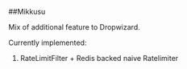 ##Mikkusu

Mix of additional feature to Dropwizard.

Currently implemented:

1. RateLimitFilter + Redis backed naive Ratelimiter